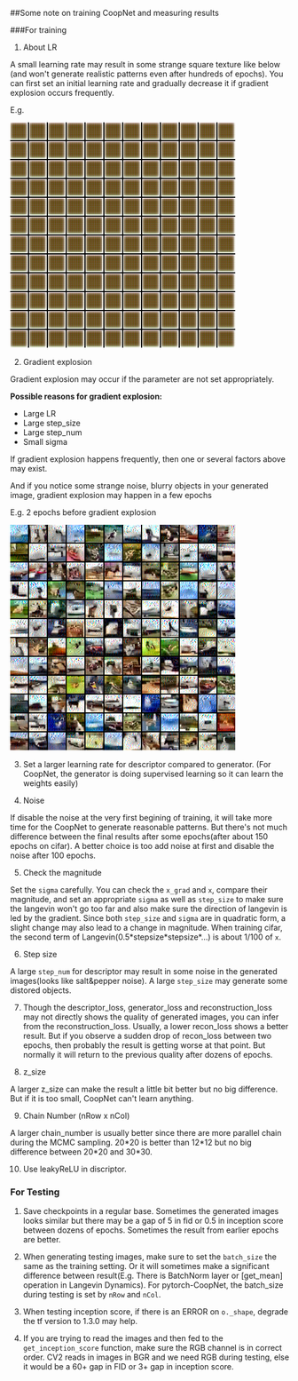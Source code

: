 ##Some note on training CoopNet and measuring results

###For training
1. About LR

A small learning rate may result in some strange square texture like below 
(and won't generate realistic patterns even after hundreds of epochs). You can 
first set an initial learning rate and gradually decrease it if gradient explosion 
occurs frequently.

E.g.

![lr-too-small](example/small-lr.png)

2. Gradient explosion 

Gradient explosion may occur if the parameter are not set appropriately. 

**Possible reasons for gradient explosion:**
- Large LR
- Large step_size
- Large step_num
- Small sigma

If gradient explosion happens frequently, then one or several factors above may exist.

And if you notice some strange noise, blurry objects in your generated image, gradient 
explosion may happen in a few epochs

E.g. 2 epochs before gradient explosion

![explosion](example/explode.png)

3. Set a larger learning rate for descriptor compared to generator. (For CoopNet,
 the generator is doing supervised learning so it can learn the weights easily)


4. Noise

If disable the noise at the very first begining of training, it will take more 
time for the CoopNet to generate reasonable patterns. But there's not much difference 
between the final results after some epochs(after about 150 epochs on cifar). A better choice 
is too add noise at first and disable the noise after 100 epochs.


5. Check the magnitude

Set the `sigma` carefully. You can check the `x_grad` and `x`, compare their magnitude,
and set an appropriate `sigma` as well as `step_size` to make sure the langevin won't go too
far and also make sure the direction of langevin is led by the gradient. Since both `step_size`
and `sigma` are in quadratic form, a slight change may also lead to a change in magnitude.
When training cifar, the second term of Langevin(0.5\*stepsize\*stepsize\*...) is about 
1/100 of `x`.


6. Step size

A large `step_num` for descriptor may result in some noise in the generated images(looks
like salt&pepper noise). A large `step_size` may generate some distored objects.

7. Though the descriptor_loss, generator_loss and reconstruction_loss may not directly
shows the quality of generated images, you can infer from the reconstruction_loss. Usually,
a lower recon_loss shows a better result. But if you observe a sudden drop of recon_loss between
two epochs, then probably the result is getting worse at that point. But normally it will return
to the previous quality after dozens of epochs.

8. z_size

A larger z_size can make the result a little bit better but no big difference. But if it 
is too small, CoopNet can't learn anything.

9. Chain Number (nRow x nCol)

A larger chain_number is usually better since there are more parallel chain during 
the MCMC sampling. 20\*20 is better than 12\*12 but no big difference between 20\*20
and 30\*30.

10. Use leakyReLU in discriptor.


### For Testing
1. Save checkpoints in a regular base. Sometimes the generated images looks similar
but there may be a gap of 5 in fid or 0.5 in inception score between dozens of epochs.
Sometimes the result from earlier epochs are better.

2. When generating testing images, make sure to set the `batch_size` the same as the training
setting. Or it will sometimes make a significant difference between result(E.g. There is BatchNorm layer or 
[get_mean] operation in Langevin Dynamics). For pytorch-CoopNet, the batch_size during testing
is set by `nRow` and `nCol`.

3. When testing inception score, if there is an ERROR on `o._shape`, degrade the tf version
to 1.3.0 may help.

4. If you are trying to read the images and then fed to the `get_inception_score` function,
make sure the RGB channel is in correct order. CV2 reads in images in BGR and we need RGB 
during testing, else it would be a 60+ gap in FID or 3+ gap in inception score.

